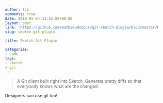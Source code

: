 ```yaml
---
author: tim
comments: true
date: 2016-05-04 11:10:00+00:00
layout: post
link: 'https://github.com/mathieudutour/git-sketch-plugin/blob/master/README.md'
slug: sketch-git-plugin

title: Sketch Git Plugin

categories:
- Code
tags:
- sketch
- git
---
```


> A Git client built right into Sketch. Generate pretty diffs so that everybody knows what are the changes! 

Designers can use git too! 
